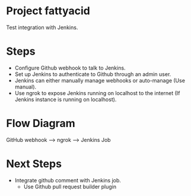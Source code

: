# Project fattyacid
Test integration with Jenkins.

# Steps
- Configure Github webhook to talk to Jenkins.
- Set up Jenkins to authenticate to Github through an admin user.
- Jenkins can either manually manage webhooks or auto-manage (Use manual).
- Use ngrok to expose Jenkins running on localhost to the internet (If Jenkins instance is running on localhost).

# Flow Diagram
GitHub webhook --> ngrok --> Jenkins Job

# Next Steps
- Integrate github comment with Jenkins job.
  - Use Github pull request builder plugin
